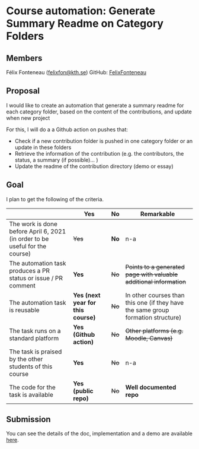 # Course automation: Generate Summary Readme on Category Folders

## Members

Félix Fonteneau (felixfon@kth.se)
GitHub: [FelixFonteneau](https://github.com/FelixFonteneau)

## Proposal

I would like to create an automation that  generate a summary readme for each category folder, based on the content of the contributions, and update when new project

For this, I will do a a Github action on pushes that:

- Check if a new contribution folder is pushed in one category folder or an update in these folders
- Retrieve the information of the contribution (e.g. the contributors, the status, a summary (if possible)... )
- Update the readme of the contribution directory (demo or essay)


## Goal

I plan to get the following of the criteria. 

|                                             | Yes | No | Remarkable |
|-------------------------------------------- | ----|----|-------------|
|The work is done before April 6, 2021 (in order to be useful for the course) |~~Yes~~ |	**No** |	n-a|
|The automation task produces a PR status or issue / PR comment	| **Yes**	|~~No~~	|~~Points to a generated page with valuable additional information~~|
|The automation task is reusable	|**Yes (next year for this course)**|	~~No~~	|In other courses than this one (if they have the same group formation structure)|
|The task runs on a standard platform	|**Yes (Github action)**	| ~~No~~ |	~~Other platforms (e.g. Moodle, Canvas)~~|
|The task is praised by the other students of this course|	**Yes**|	~~No~~|	n-a|
|The code for the task is available	|**Yes (public repo)**|	~~No~~	|**Well documented repo**|

## Submission

You can see the details of the doc, implementation and a demo are available [here](https://github.com/FelixFonteneau/readme-Generation-for-Devops-Course).

